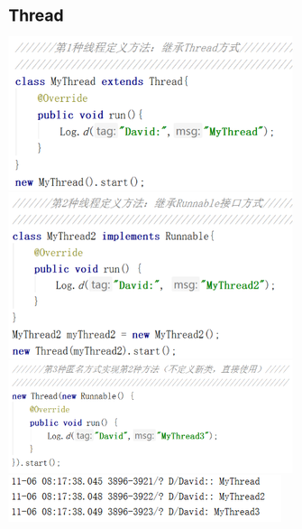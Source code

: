 # Thread
![](https://github.com/HBU/AndroidDemo/blob/master/chapter10/ThreadDemo/1.png)
![](https://github.com/HBU/AndroidDemo/blob/master/chapter10/ThreadDemo/2.png)
![](https://github.com/HBU/AndroidDemo/blob/master/chapter10/ThreadDemo/3.png)
![](https://github.com/HBU/AndroidDemo/blob/master/chapter10/ThreadDemo/4.png)
